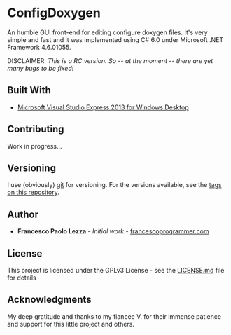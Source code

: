 # ConfigDoxygen

An humble GUI front-end for editing configure doxygen files. It's very simple and fast and it was implemented using C# 6.0 under Microsoft .NET Framework 4.6.01055.

DISCLAIMER:
    *This is a RC version. So -- at the moment -- there are yet many bugs to be fixed!* 

## Built With

* [Microsoft Visual Studio Express 2013 for Windows Desktop](https://visualstudio.microsoft.com/vs/older-downloads/)


## Contributing

Work in progress...

## Versioning

I use (obviously) [git](https://git-scm.com/) for versioning. For the versions available, see the [tags on this repository](https://git-scm.com/downloads). 

## Author

* **Francesco Paolo Lezza** - *Initial work* - [francescoprogrammer.com](https://francescoprogrammer.com/)


## License

This project is licensed under the GPLv3 License - see the [LICENSE.md](LICENSE.md) file for details

## Acknowledgments

My deep gratitude and thanks to my fiancee V. for their immense patience and support for this little project and others.